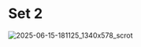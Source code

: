 # Set 2

![2025-06-15-181125_1340x578_scrot](https://github.com/user-attachments/assets/f7333e27-707f-4592-b1ed-04b84793552b)
